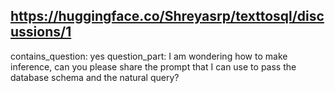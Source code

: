 ## https://huggingface.co/Shreyasrp/texttosql/discussions/1

contains_question: yes
question_part: I am wondering how to make inference, can you please share the prompt that I can use to pass the database schema and the natural query?